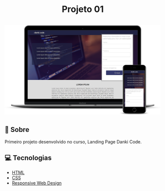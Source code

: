 <h1 align="center">
<br>
Projeto 01
<br>
<br>
  <img src="screenshot.png" alt="screenshot" >
</h1>

## :rocket: Sobre

Primeiro projeto desenvolvido no curso, Landing Page Danki Code.

## :computer: Tecnologias
- [HTML](https://devdocs.io/html/)
- [CSS](https://devdocs.io/css/)
- [Responsive Web Design](https://www.w3schools.com/html/html_responsive.asp)
